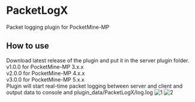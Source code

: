 # PacketLogX
Packet logging plugin for PocketMine-MP<br>
## How to use<br>
Download latest release of the plugin and put it in the server plugin folder.<br>
v1.0.0 for PocketMine-MP 3.x.x<br>
v2.0.0 for PocketMine-MP 4.x.x<br>
v3.0.0 for PocketMine-MP 5.x.x<br>
Plugin will start real-time packet logging between server and client and output data to console and plugin_data/PacketLogX/log.log
![1](http://cobwebsmp.com/img/Screenshot(2567).png)
![2](http://cobwebsmp.com/img/Screenshot(2571).png)
